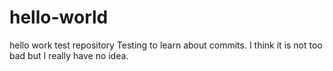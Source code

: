 # hello-world
hello work test repository
Testing to learn about commits. I think it is not too bad but I really have no idea.
